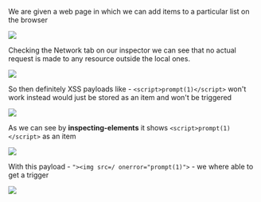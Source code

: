 We are given a web page in which we can add items to a particular list on the browser

![](https://i.imgur.com/YXUMZdS.png)


Checking the Network tab on our inspector we can see that no actual request is made to any resource outside the local ones.

![](https://i.imgur.com/D1JuuJ8.png)


So then definitely XSS payloads like - `<script>prompt(1)</script>` won't work instead would just be stored as an item and won't be triggered

![](https://i.imgur.com/THaxPK4.png)


As we can see by **inspecting-elements** it shows `<script>prompt(1)</script>` as an item


![](https://i.imgur.com/NaWeucr.png)


With this payload - `"><img src=/ onerror="prompt(1)">` - we where able to get a trigger


![](https://i.imgur.com/sAi64SE.png)



